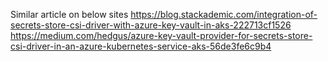 Similar article on below sites
https://blog.stackademic.com/integration-of-secrets-store-csi-driver-with-azure-key-vault-in-aks-222713cf1526
https://medium.com/hedgus/azure-key-vault-provider-for-secrets-store-csi-driver-in-an-azure-kubernetes-service-aks-56de3fe6c9b4
